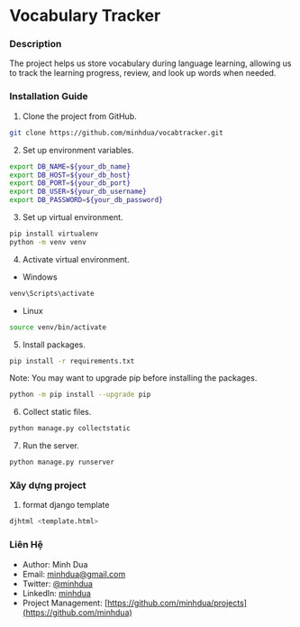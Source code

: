 # Vocabulary Tracker

### Description

The project helps us store vocabulary during language learning, allowing us to track the learning progress, review, and look up words when needed.

### Installation Guide

1. Clone the project from GitHub.

```bash
git clone https://github.com/minhdua/vocabtracker.git
```

2. Set up environment variables.

```bash
export DB_NAME=${your_db_name}
export DB_HOST=${your_db_host}
export DB_PORT=${your_db_port}
export DB_USER=${your_db_username}
export DB_PASSWORD=${your_db_password}
```

3. Set up virtual environment.

```bash
pip install virtualenv
python -m venv venv
```

4. Activate virtual environment.

- Windows

```bash
venv\Scripts\activate
```

- Linux

```bash
source venv/bin/activate
```

5. Install packages.

```bash
pip install -r requirements.txt
```

Note: You may want to upgrade pip before installing the packages.

```bash
python -m pip install --upgrade pip
```

6. Collect static files.

```bash
python manage.py collectstatic
```

7. Run the server.

```bash
python manage.py runserver
```

### Xây dựng project

1. format django template

```bash
djhtml <template.html>
```

### Liên Hệ

- Author: Minh Dua
- Email: [minhdua@gmail.com](vothanhhienag1996@gmail.com)
- Twitter: [@minhdua](https://twitter.com/minhdua)
- LinkedIn: [minhdua](https://www.linkedin.com/in/minhdua/)
- Project Management: [https://github.com/minhdua/projects](https://github.com/minhdua)
